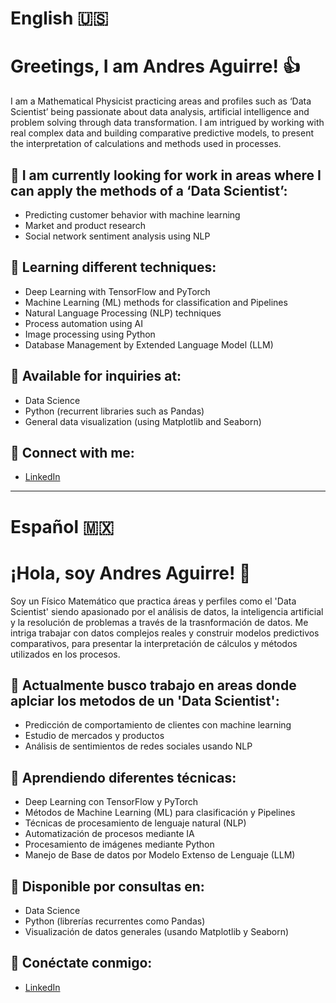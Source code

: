 <!--
**ADAA-404/ADAA-404** is a ✨ _special_ ✨ repository because its `README.md` (this file) appears on your GitHub profile.
-->
# English 🇺🇸
# Greetings, I am Andres Aguirre! 👍

I am a Mathematical Physicist practicing areas and profiles such as ‘Data Scientist’ being passionate about data analysis, artificial intelligence and problem solving through data transformation. I am intrigued by working with real complex data and building comparative predictive models, to present the interpretation of calculations and methods used in processes.

## 🔭 I am currently looking for work in areas where I can apply the methods of a ‘Data Scientist’:

- Predicting customer behavior with machine learning
- Market and product research
- Social network sentiment analysis using NLP

## 🌱 Learning different techniques:

- Deep Learning with TensorFlow and PyTorch
- Machine Learning (ML) methods for classification and Pipelines
- Natural Language Processing (NLP) techniques
- Process automation using AI
- Image processing using Python
- Database Management by Extended Language Model (LLM)

## 💬 Available for inquiries at:

- Data Science
- Python (recurrent libraries such as Pandas)
- General data visualization (using Matplotlib and Seaborn)

## 📢 Connect with me:

- [LinkedIn](https://www.linkedin.com/in/andres-a-764434364/)


-----------------------------------------------------------------------------------------------------------------------------------
# Español 🇲🇽
# ¡Hola, soy Andres Aguirre! 👋

Soy un Físico Matemático que practica áreas y perfiles como el 'Data Scientist' siendo apasionado por el análisis de datos, la inteligencia artificial y la resolución de problemas a través de la trasnformación de datos. Me intriga trabajar con datos complejos reales y construir modelos predictivos comparativos, para presentar la interpretación de cálculos y métodos utilizados en los procesos.

## 🔭 Actualmente busco trabajo en areas donde aplciar los metodos de un 'Data Scientist':

- Predicción de comportamiento de clientes con machine learning
- Estudio de mercados y productos 
- Análisis de sentimientos de redes sociales usando NLP

## 🌱 Aprendiendo diferentes técnicas:

- Deep Learning con TensorFlow y PyTorch
- Métodos de Machine Learning (ML) para clasificación y Pipelines
- Técnicas de procesamiento de lenguaje natural (NLP)
- Automatización de procesos mediante IA
- Procesamiento de imágenes mediante Python
- Manejo de Base de datos por Modelo Extenso de Lenguaje (LLM)

## 💬 Disponible por consultas en:

- Data Science
- Python (librerías recurrentes como Pandas)
- Visualización de datos generales (usando Matplotlib y Seaborn)

## 📢 Conéctate conmigo:

- [LinkedIn](https://www.linkedin.com/in/andres-a-764434364/)
